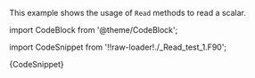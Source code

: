 This example shows the usage of `Read` methods to read a scalar.

import CodeBlock from '@theme/CodeBlock';

import CodeSnippet from '!!raw-loader!./_Read_test_1.F90';

<CodeBlock language="fortran">{CodeSnippet}</CodeBlock>
